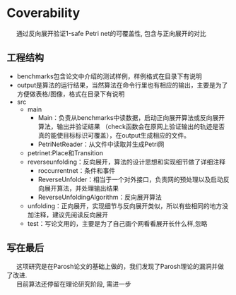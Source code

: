 # Coverability  
&ensp; &ensp; 通过反向展开验证1-safe Petri net的可覆盖性, 包含与正向展开的对比  
## 工程结构  
* benchmarks包含论文中介绍的测试样例，样例格式在目录下有说明  
* output是算法的运行结果，当然算法在命令行里也有相应的输出，主要是为了方便做表格/图像，格式在目录下有说明  
* src  
  * main  
    * Main：负责从benchmarks中读数据，启动正向展开算法或反向展开算法，输出并验证结果
    （check函数会在原网上验证输出的轨迹是否真的能使目标标识可覆盖），在output生成相应的文件。
    * PetriNetReader：从文件中读取并生成Petri网  
  * petrinet:Place和Transition  
  * reverseunfolding：反向展开，算法的设计思想和实现细节做了详细注释 
    * roccurrentnet：条件和事件  
    * ReverseUnfolder：相当于一个对外接口，负责网的预处理以及启动反向展开算法，并处理输出结果  
    * ReverseUnfoldingAlgorithm：反向展开算法  
  * unfolding：正向展开，实现细节与反向展开类似，所以有些相同的地方没加注释，建议先阅读反向展开  
  * test：写论文用的，主要是为了自己画个网看看展开长什么样,忽略
  
## 写在最后 
&ensp; &ensp; 这项研究是在Parosh论文的基础上做的，我们发现了Parosh理论的漏洞并做了改进.  
&ensp; &ensp; 目前算法还停留在理论研究阶段, 需进一步
